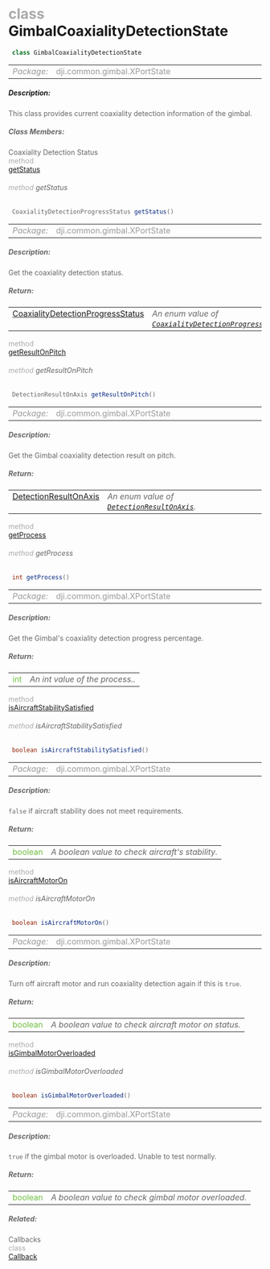 <div class="article"><h1 ><font color="#AAA">class </font>GimbalCoaxialityDetectionState</h1></div>

~~~java
 class GimbalCoaxialityDetectionState 
~~~

<html><table class="table-supportedby"><tr valign="top"><td width=15%><font color="#999"><i>Package:</i></td><td width=85%><font color="#999">dji.common.gimbal.XPortState</td></tr></table></html>



##### Description:



<font color="#666">This class provides current coaxiality detection information of the gimbal.



##### Class Members:

<div class="api-row" id="djigimbal_djigimbalcoaxialitydetectionstate_coaxialitydetectionstatus"><div class="api-col left">Coaxiality Detection Status</div><div class="api-col middle" style="color:#AAA">method</div><div class="api-col right"><a class="trigger" href="#djigimbal_djigimbalcoaxialitydetectionstate_coaxialitydetectionstatus_inline">getStatus</a></div></div><div class="inline-doc" id="djigimbal_djigimbalcoaxialitydetectionstate_coaxialitydetectionstatus_inline"

><div class="article"><h6 ><font color="#AAA">method </font>getStatus</h6></div>

~~~java
 CoaxialityDetectionProgressStatus getStatus() 
~~~

<html><table class="table-supportedby"><tr valign="top"><td width=15%><font color="#999"><i>Package:</i></td><td width=85%><font color="#999">dji.common.gimbal.XPortState</td></tr></table></html>



##### Description:



<font color="#666">Get the coaxiality detection status.



##### Return:

<html><table class="table-inline-parameters"><tr valign="top"><td><font color="#70BF41"><a href="/Components/Gimbal/DJIGimbal.html#djigimbal_djigimbalcoaxialitydetectionprogressstatus">CoaxialityDetectionProgressStatus</a></td><td><font color="#666"><i>An enum value of <code><a href="/Components/Gimbal/DJIGimbal.html#djigimbal_djigimbalcoaxialitydetectionprogressstatus">CoaxialityDetectionProgressStatus</a></code>.</i></td></tr></table></html></div>

<div class="api-row" id="djigimbal_djigimbalcoaxialitydetectionstate_resultonpitch"><div class="api-col left"></div><div class="api-col middle" style="color:#AAA">method</div><div class="api-col right"><a class="trigger" href="#djigimbal_djigimbalcoaxialitydetectionstate_resultonpitch_inline">getResultOnPitch</a></div></div><div class="inline-doc" id="djigimbal_djigimbalcoaxialitydetectionstate_resultonpitch_inline"

><div class="article"><h6 ><font color="#AAA">method </font>getResultOnPitch</h6></div>

~~~java
 DetectionResultOnAxis getResultOnPitch() 
~~~

<html><table class="table-supportedby"><tr valign="top"><td width=15%><font color="#999"><i>Package:</i></td><td width=85%><font color="#999">dji.common.gimbal.XPortState</td></tr></table></html>



##### Description:



<font color="#666">Get the Gimbal coaxiality detection result on pitch.



##### Return:

<html><table class="table-inline-parameters"><tr valign="top"><td><font color="#70BF41"><a href="/Components/Gimbal/DJIGimbal.html#djigimbal_djigimbaldetectionresultonaxis">DetectionResultOnAxis</a></td><td><font color="#666"><i>An enum value of <code><a href="/Components/Gimbal/DJIGimbal.html#djigimbal_djigimbaldetectionresultonaxis">DetectionResultOnAxis</a></code>.</i></td></tr></table></html></div>

<div class="api-row" id="djigimbal_djigimbalcoaxialitydetectionstate_progress"><div class="api-col left"></div><div class="api-col middle" style="color:#AAA">method</div><div class="api-col right"><a class="trigger" href="#djigimbal_djigimbalcoaxialitydetectionstate_progress_inline">getProcess</a></div></div><div class="inline-doc" id="djigimbal_djigimbalcoaxialitydetectionstate_progress_inline"

><div class="article"><h6 ><font color="#AAA">method </font>getProcess</h6></div>

~~~java
 int getProcess() 
~~~

<html><table class="table-supportedby"><tr valign="top"><td width=15%><font color="#999"><i>Package:</i></td><td width=85%><font color="#999">dji.common.gimbal.XPortState</td></tr></table></html>



##### Description:



<font color="#666">Get the Gimbal's coaxiality detection progress percentage.



##### Return:

<html><table class="table-inline-parameters"><tr valign="top"><td><font color="#70BF41">int</td><td><font color="#666"><i>An int value of the process..</i></td></tr></table></html></div>

<div class="api-row" id="djigimbal_djigimbalcoaxialitydetectionstate_isaircraftstabilitysatisfied"><div class="api-col left"></div><div class="api-col middle" style="color:#AAA">method</div><div class="api-col right"><a class="trigger" href="#djigimbal_djigimbalcoaxialitydetectionstate_isaircraftstabilitysatisfied_inline">isAircraftStabilitySatisfied</a></div></div><div class="inline-doc" id="djigimbal_djigimbalcoaxialitydetectionstate_isaircraftstabilitysatisfied_inline"

><div class="article"><h6 ><font color="#AAA">method </font>isAircraftStabilitySatisfied</h6></div>

~~~java
 boolean isAircraftStabilitySatisfied() 
~~~

<html><table class="table-supportedby"><tr valign="top"><td width=15%><font color="#999"><i>Package:</i></td><td width=85%><font color="#999">dji.common.gimbal.XPortState</td></tr></table></html>



##### Description:



<font color="#666"><code>false</code> if aircraft stability does not meet requirements.



##### Return:

<html><table class="table-inline-parameters"><tr valign="top"><td><font color="#70BF41">boolean</td><td><font color="#666"><i>A boolean value to check aircraft's stability.</i></td></tr></table></html></div>

<div class="api-row" id="djigimbal_djigimbalcoaxialitydetectionstate_isaircraftmotoron"><div class="api-col left"></div><div class="api-col middle" style="color:#AAA">method</div><div class="api-col right"><a class="trigger" href="#djigimbal_djigimbalcoaxialitydetectionstate_isaircraftmotoron_inline">isAircraftMotorOn</a></div></div><div class="inline-doc" id="djigimbal_djigimbalcoaxialitydetectionstate_isaircraftmotoron_inline"

><div class="article"><h6 ><font color="#AAA">method </font>isAircraftMotorOn</h6></div>

~~~java
 boolean isAircraftMotorOn() 
~~~

<html><table class="table-supportedby"><tr valign="top"><td width=15%><font color="#999"><i>Package:</i></td><td width=85%><font color="#999">dji.common.gimbal.XPortState</td></tr></table></html>



##### Description:



<font color="#666">Turn off aircraft motor and run coaxiality detection again if this is <code>true</code>.



##### Return:

<html><table class="table-inline-parameters"><tr valign="top"><td><font color="#70BF41">boolean</td><td><font color="#666"><i>A boolean value to check aircraft motor on status.</i></td></tr></table></html></div>

<div class="api-row" id="djigimbal_djigimbalcoaxialitydetectionstate_isgimbalmotoroverloaded"><div class="api-col left"></div><div class="api-col middle" style="color:#AAA">method</div><div class="api-col right"><a class="trigger" href="#djigimbal_djigimbalcoaxialitydetectionstate_isgimbalmotoroverloaded_inline">isGimbalMotorOverloaded</a></div></div><div class="inline-doc" id="djigimbal_djigimbalcoaxialitydetectionstate_isgimbalmotoroverloaded_inline"

><div class="article"><h6 ><font color="#AAA">method </font>isGimbalMotorOverloaded</h6></div>

~~~java
 boolean isGimbalMotorOverloaded() 
~~~

<html><table class="table-supportedby"><tr valign="top"><td width=15%><font color="#999"><i>Package:</i></td><td width=85%><font color="#999">dji.common.gimbal.XPortState</td></tr></table></html>



##### Description:



<font color="#666"><code>true</code> if the gimbal motor is overloaded. Unable to test normally.



##### Return:

<html><table class="table-inline-parameters"><tr valign="top"><td><font color="#70BF41">boolean</td><td><font color="#666"><i>A boolean value to check gimbal motor overloaded.</i></td></tr></table></html></div>



##### Related:

<div class="api-row" id="djigimbal_djigimbalcoaxialitydetectionstate_callbackinterface"><div class="api-col left">Callbacks</div><div class="api-col middle" style="color:#AAA">class</div><div class="api-col right"><a href="/Components/Gimbal/DJIGimbal_DJIGimbalCoaxialityDetectionState_CallbackInterface.html">Callback</a></div></div>
